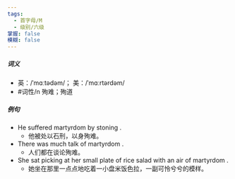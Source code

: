 ```yaml
---
tags:
  - 首字母/M
  - 级别/六级
掌握: false
模糊: false
---
```

##### 词义
- 英：/ˈmɑːtədəm/； 美：/ˈmɑːrtərdəm/
- #词性/n  殉难；殉道
##### 例句
- He suffered martyrdom by stoning .
	- 他被处以石刑，以身殉难。
- There was much talk of martyrdom .
	- 人们都在谈论殉难。
- She sat picking at her small plate of rice salad with an air of martyrdom .
	- 她坐在那里一点点地吃着一小盘米饭色拉，一副可怜兮兮的模样。

